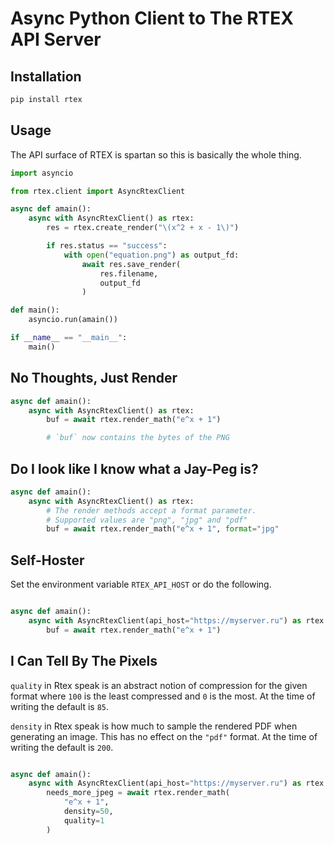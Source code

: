 # Async Python Client to The RTEX API Server

## Installation

```bash
pip install rtex
```

## Usage

The API surface of RTEX is spartan so this is basically the whole thing.

```python
import asyncio

from rtex.client import AsyncRtexClient

async def amain():
	async with AsyncRtexClient() as rtex:
		res = rtex.create_render("\(x^2 + x - 1\)")

		if res.status == "success":
			with open("equation.png") as output_fd:
				await res.save_render(
					res.filename,
					output_fd
				)

def main():
	asyncio.run(amain())

if __name__ == "__main__":
	main()
```

## No Thoughts, Just Render

```python
async def amain():
	async with AsyncRtexClient() as rtex:
		buf = await rtex.render_math("e^x + 1")

		# `buf` now contains the bytes of the PNG
```

## Do I look like I know what a Jay-Peg is?

```python
async def amain():
	async with AsyncRtexClient() as rtex:
		# The render methods accept a format parameter.
		# Supported values are "png", "jpg" and "pdf"
		buf = await rtex.render_math("e^x + 1", format="jpg"
```

## Self-Hoster

Set the environment variable `RTEX_API_HOST` or do the following.

```python

async def amain():
	async with AsyncRtexClient(api_host="https://myserver.ru") as rtex:
		buf = await rtex.render_math("e^x + 1")
```


## I Can Tell By The Pixels

`quality` in Rtex speak is an abstract notion of compression for the given
format where `100` is the least compressed and `0` is the most. At the time of
writing the default is `85`.

`density` in Rtex speak is how much to sample the rendered PDF when generating
an image. This has no effect on the `"pdf"` format. At the time of writing the
default is `200`.

```python

async def amain():
	async with AsyncRtexClient(api_host="https://myserver.ru") as rtex:
		needs_more_jpeg = await rtex.render_math(
			"e^x + 1",
			density=50,
			quality=1
		)
```

